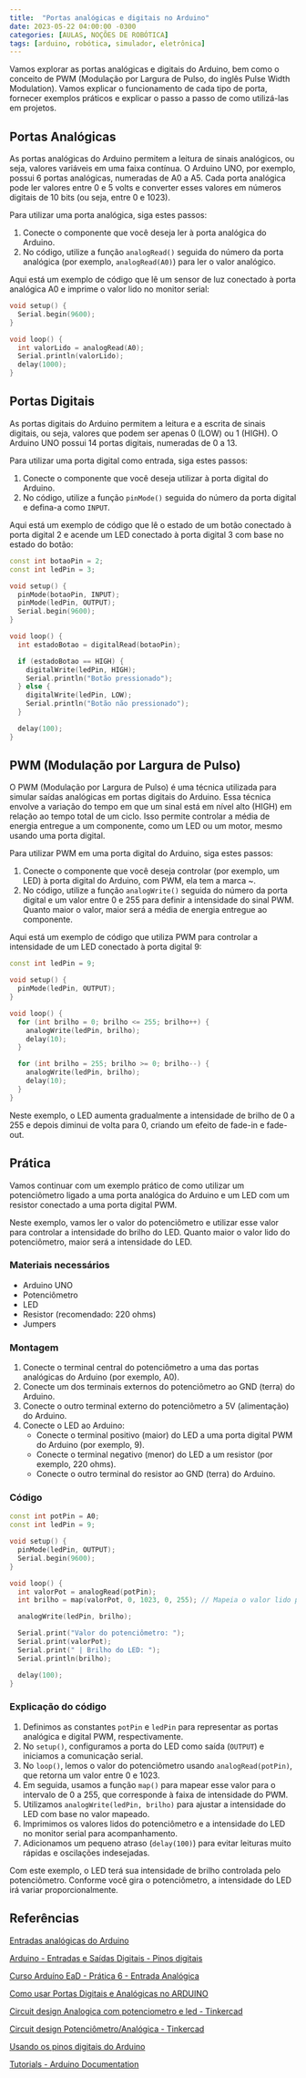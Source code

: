 ```yaml
---
title:  "Portas analógicas e digitais no Arduino"
date: 2023-05-22 04:00:00 -0300
categories: [AULAS, NOÇÕES DE ROBÓTICA]
tags: [arduino, robótica, simulador, eletrônica]
---
```

Vamos explorar as portas analógicas e digitais do Arduino, bem como o conceito de PWM (Modulação por Largura de Pulso, do inglês Pulse Width Modulation). Vamos explicar o funcionamento de cada tipo de porta, fornecer exemplos práticos e explicar o passo a passo de como utilizá-las em projetos.

## Portas Analógicas

As portas analógicas do Arduino permitem a leitura de sinais analógicos, ou seja, valores variáveis em uma faixa contínua. O Arduino UNO, por exemplo, possui 6 portas analógicas, numeradas de A0 a A5. Cada porta analógica pode ler valores entre 0 e 5 volts e converter esses valores em números digitais de 10 bits (ou seja, entre 0 e 1023).

Para utilizar uma porta analógica, siga estes passos:

1. Conecte o componente que você deseja ler à porta analógica do Arduino.
2. No código, utilize a função `analogRead()` seguida do número da porta analógica (por exemplo, `analogRead(A0)`) para ler o valor analógico.

Aqui está um exemplo de código que lê um sensor de luz conectado à porta analógica A0 e imprime o valor lido no monitor serial:

```cpp
void setup() {
  Serial.begin(9600);
}

void loop() {
  int valorLido = analogRead(A0);
  Serial.println(valorLido);
  delay(1000);
}

```

## Portas Digitais

As portas digitais do Arduino permitem a leitura e a escrita de sinais digitais, ou seja, valores que podem ser apenas 0 (LOW) ou 1 (HIGH). O Arduino UNO possui 14 portas digitais, numeradas de 0 a 13.

Para utilizar uma porta digital como entrada, siga estes passos:

1. Conecte o componente que você deseja utilizar à porta digital do Arduino.
2. No código, utilize a função `pinMode()` seguida do número da porta digital e defina-a como `INPUT`.

Aqui está um exemplo de código que lê o estado de um botão conectado à porta digital 2 e acende um LED conectado à porta digital 3 com base no estado do botão:

```cpp
const int botaoPin = 2;
const int ledPin = 3;

void setup() {
  pinMode(botaoPin, INPUT);
  pinMode(ledPin, OUTPUT);
  Serial.begin(9600);
}

void loop() {
  int estadoBotao = digitalRead(botaoPin);

  if (estadoBotao == HIGH) {
    digitalWrite(ledPin, HIGH);
    Serial.println("Botão pressionado");
  } else {
    digitalWrite(ledPin, LOW);
    Serial.println("Botão não pressionado");
  }

  delay(100);
}

```

## PWM (Modulação por Largura de Pulso)

O PWM (Modulação por Largura de Pulso) é uma técnica utilizada para simular saídas analógicas em portas digitais do Arduino. Essa técnica envolve a variação do tempo em que um sinal está em nível alto (HIGH) em relação ao tempo total de um ciclo. Isso permite controlar a média de energia entregue a um componente, como um LED ou um motor, mesmo usando uma porta digital.

Para utilizar PWM em uma porta digital do Arduino, siga estes passos:

1. Conecte o componente que você deseja controlar (por exemplo, um LED) à porta digital do Arduino, com PWM, ela tem a marca ~.
2. No código, utilize a função `analogWrite()` seguida do número da porta digital e um valor entre 0 e 255 para definir a intensidade do sinal PWM. Quanto maior o valor, maior será a média de energia entregue ao componente.

Aqui está um exemplo de código que utiliza PWM para controlar a intensidade de um LED conectado à porta digital 9:

```c++
const int ledPin = 9;

void setup() {
  pinMode(ledPin, OUTPUT);
}

void loop() {
  for (int brilho = 0; brilho <= 255; brilho++) {
    analogWrite(ledPin, brilho);
    delay(10);
  }

  for (int brilho = 255; brilho >= 0; brilho--) {
    analogWrite(ledPin, brilho);
    delay(10);
  }
}

```

Neste exemplo, o LED aumenta gradualmente a intensidade de brilho de 0 a 255 e depois diminui de volta para 0, criando um efeito de fade-in e fade-out.

## Prática

Vamos continuar com um exemplo prático de como utilizar um potenciômetro ligado a uma porta analógica do Arduino e um LED com um resistor conectado a uma porta digital PWM.

Neste exemplo, vamos ler o valor do potenciômetro e utilizar esse valor para controlar a intensidade do brilho do LED. Quanto maior o valor lido do potenciômetro, maior será a intensidade do LED.

### Materiais necessários

- Arduino UNO
- Potenciômetro
- LED
- Resistor (recomendado: 220 ohms)
- Jumpers

### Montagem

1. Conecte o terminal central do potenciômetro a uma das portas analógicas do Arduino (por exemplo, A0).
2. Conecte um dos terminais externos do potenciômetro ao GND (terra) do Arduino.
3. Conecte o outro terminal externo do potenciômetro a 5V (alimentação) do Arduino.
4. Conecte o LED ao Arduino:
    - Conecte o terminal positivo (maior) do LED a uma porta digital PWM do Arduino (por exemplo, 9).
    - Conecte o terminal negativo (menor) do LED a um resistor (por exemplo, 220 ohms).
    - Conecte o outro terminal do resistor ao GND (terra) do Arduino.

### Código

```c++
const int potPin = A0;
const int ledPin = 9;

void setup() {
  pinMode(ledPin, OUTPUT);
  Serial.begin(9600);
}

void loop() {
  int valorPot = analogRead(potPin);
  int brilho = map(valorPot, 0, 1023, 0, 255); // Mapeia o valor lido para o intervalo de 0 a 255

  analogWrite(ledPin, brilho);

  Serial.print("Valor do potenciômetro: ");
  Serial.print(valorPot);
  Serial.print(" | Brilho do LED: ");
  Serial.println(brilho);

  delay(100);
}

```

### Explicação do código

1. Definimos as constantes `potPin` e `ledPin` para representar as portas analógica e digital PWM, respectivamente.
2. No `setup()`, configuramos a porta do LED como saída (`OUTPUT`) e iniciamos a comunicação serial.
3. No `loop()`, lemos o valor do potenciômetro usando `analogRead(potPin)`, que retorna um valor entre 0 e 1023.
4. Em seguida, usamos a função `map()` para mapear esse valor para o intervalo de 0 a 255, que corresponde à faixa de intensidade do PWM.
5. Utilizamos `analogWrite(ledPin, brilho)` para ajustar a intensidade do LED com base no valor mapeado.
6. Imprimimos os valores lidos do potenciômetro e a intensidade do LED no monitor serial para acompanhamento.
7. Adicionamos um pequeno atraso (`delay(100)`) para evitar leituras muito rápidas e oscilações indesejadas.

Com este exemplo, o LED terá sua intensidade de brilho controlada pelo potenciômetro. Conforme você gira o potenciômetro, a intensidade do LED irá variar proporcionalmente.

## Referências

[Entradas analógicas do Arduino](https://medium.com/20-21/entradas-analógicas-do-arduino-e6e787204ab4)

[Arduino - Entradas e Saídas Digitais - Pinos digitais](https://portal.vidadesilicio.com.br/entradas-e-saidas-digitais/)

[Curso Arduíno EaD - Prática 6 - Entrada Analógica](https://www.youtube.com/watch?v=30gzjDZe9h0&list=PLyLhwPdeloGgv3SnPyy5KHfbjjWD-noDS&index=9)

[Como usar Portas Digitais e Analógicas no ARDUINO](https://www.youtube.com/watch?v=965Tm3Zuizo)

[Circuit design Analogica com potenciometro e led - Tinkercad](https://www.tinkercad.com/things/7jory0KcdKs)

[Circuit design Potenciômetro/Analógica - Tinkercad](https://www.tinkercad.com/things/dOrKQLXohPu-copy-of-pratica-7-led-analog-control)

[Usando os pinos digitais do Arduino](https://embarcados.com.br/pinos-digitais-do-arduino/)

[Tutorials - Arduino Documentation](https://docs.arduino.cc/tutorials/?query=pwm)
